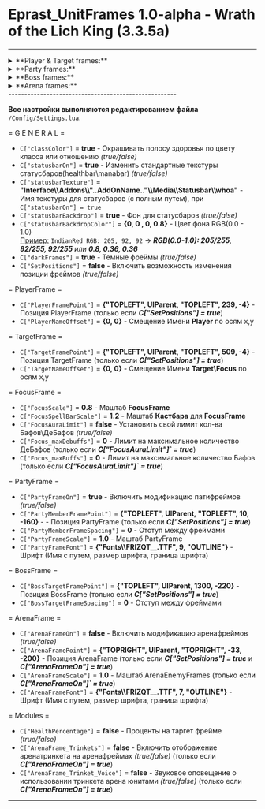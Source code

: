 # Eprast_UnitFrames 1.0-alpha - Wrath of the Lich King (3.3.5a)
-----------------------------------------------------
<details>
<summary>**Player & Target frames:**</summary>
  
![Image alt](https://i.ibb.co/8bh0pSY/Player-Target.jpg "Player&Target")  
![Image alt](https://i.ibb.co/7S1Q8L2/Player-Target2.jpg "Player&Target")
</details>
<details>
<summary>**Party frames:**</summary>
  
![Image alt](https://i.ibb.co/N18hLQ9/Party-Frame.jpg  "Party")
</details>
<details>
<summary>**Boss frames:**</summary>
  
![Image alt](https://i.ibb.co/Z2QXppT/Boss2.jpg "Boss")
</details>
<details>
<summary>**Arena frames:**</summary>
  
![Image alt](https://i.ibb.co/600RLBn/Screenshot-1.jpg "Arena")
</details>
-----------------------------------------------------

**Все настройки выполняются редактированием файла** `/Config/Settings.lua`:

= G E N E R A L =
- `C["classColor"]` = **true** - Окрашивать полосу здоровья по цвету класса или отношению *(true/false)*
- `C["statusbarOn"]` = **true** - Изменить стандартные текстуры статусбаров(healthbar\manabar) *(true/false)*
- `C["statusbarTexture"]` = **"Interface\\\Addons\\\\"..AddOnName.."\\\Media\\\Statusbar\\\whoa"** - Имя текстуры для статусбаров (с полным путем), при `C["statusbarOn"] = true`
- `C["statusbarBackdrop"]` = **true** - Фон для статусбаров *(true/false)*
- `C["statusbarBackdropColor"]` = **{0, 0 , 0, 0.8}** - Цвет фона RGB(0.0 - 1.0)  
[Пример:](https://colorscheme.ru/html-colors.html) `IndianRed RGB: 205, 92, 92` -> ***RGB(0.0-1.0): 205/255, 92/255, 92/255** или **0.8, 0.36, 0.36***
- `C["darkFrames"]` = **true** - Темные фреймы *(true/false)*
- `C["SetPositions"]` = **false** - Включить возможность изменения позиции фреймов *(true/false)*

= PlayerFrame =
- `C["PlayerFramePoint"]` = **{"TOPLEFT", UIParent, "TOPLEFT", 239, -4}** - Позиция PlayerFrame (только если ***C["SetPositions"] = true***)
- `C["PlayerNameOffset"]` = **{0, 0}** - Смещение Имени **Player** по осям x,y

= TargetFrame =
- `C["TargetFramePoint"]` = **{"TOPLEFT", UIParent, "TOPLEFT", 509, -4}** - Позиция TargetFrame (только если ***C["SetPositions"] = true***)
- `C["TargetNameOffset"]` = **{0, 0}** - Смещение Имени **Target\Focus** по осям x,y

= FocusFrame =
- `C["FocusScale"]` = **0.8** - Маштаб **FocusFrame**
- `C["FocusSpellBarScale"]` = **1.2** - Маштаб **Кастбара** для **FocusFrame**
- `C["FocusAuraLimit"]` = **false** - Установить свой лимит кол-ва Бафов\ДеБафов *(true/false)*
- `C["Focus_maxDebuffs"]` = **0** - Лимит на максимальное количество ДеБафов (только если ***C["FocusAuraLimit"]` = true***)
- `C["Focus_maxBuffs"]` = **0** - Лимит на максимальное количество Бафов (только если ***C["FocusAuraLimit"]` = true***)

= PartyFrame =
- `C["PartyFrameOn"]` = **true** - Включить модификацию патифреймов *(true/false)* 
- `C["PartyMemberFramePoint"]` = **{"TOPLEFT", UIParent, "TOPLEFT", 10, -160}** - - Позиция PartyFrame (только если ***C["SetPositions"] = true***)
- `C["PartyMemberFrameSpacing"]` = **0** - Отступ между фреймами
- `C["PartyFrameScale"]` = **1.0** - Маштаб PartyFrame
- `C["PartyFrameFont"]` = **{"Fonts\\\FRIZQT__.TTF", 9, "OUTLINE"}** - Шрифт (Имя с путем, размер шрифта, граница шрифта)

= BossFrame =
- `C["BossTargetFramePoint"]` = **{"TOPLEFT", UIParent, 1300, -220}** - Позиция BossFrame (только если ***C["SetPositions"] = true***)
- `C["BossTargetFrameSpacing"]` = **0** - Отступ между фреймами

= ArenaFrame =
- `C["ArenaFrameOn"]` = **false** - Включить модификацию аренафреймов *(true/false)*
- `C["ArenaFramePoint"]` = **{"TOPRIGHT", UIParent, "TOPRIGHT", -33, -200}** - Позиция ArenaFrame (только если ***C["SetPositions"] = true*** и ***C["ArenaFrameOn"] = true***)
- `C["ArenaFrameScale"]` = **1.0** - Маштаб ArenaEnemyFrames (только если ***C["ArenaFrameOn"]` = true***)
- `C["ArenaFrameFont"]` = **{"Fonts\\\FRIZQT__.TTF", 7, "OUTLINE"}** - Шрифт (Имя с путем, размер шрифта, граница шрифта)

= Modules =
- `C["HealthPercentage"]` = **false** - Проценты на таргет фрейме *(true/false)*
- `C["ArenaFrame_Trinkets"]` = **false** - Включить отображение аренатринкета на аренафреймах *(true/false)* (только если ***C["ArenaFrameOn"] = true***)
- `C["ArenaFrame_Trinket_Voice"]` = **false** - Звуковое оповещение о использовании тринкета арена юнитами *(true/false)* (только если ***C["ArenaFrameOn"] = true***)
-----------------------------------------------------
